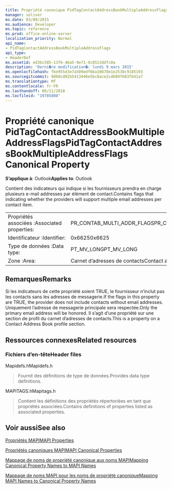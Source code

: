 ```yaml
---
title: Propriété canonique PidTagContactAddressBookMultipleAddressFlags
manager: soliver
ms.date: 03/09/2015
ms.audience: Developer
ms.topic: reference
ms.prod: office-online-server
localization_priority: Normal
api_name:
- PidTagContactAddressBookMultipleAddressFlags
api_type:
- HeaderDef
ms.assetid: ed3bc585-13f6-46a5-9e71-9c8513ddfc0a
description: 'Derni�re modification�: lundi 9 mars 2015'
ms.openlocfilehash: fbe955d3e7a509edf6ba10678e1e2538c9185193
ms.sourcegitcommit: 9d60cd82b5413446e5bc8ace2cd689f683fb41a7
ms.translationtype: MT
ms.contentlocale: fr-FR
ms.lasthandoff: 06/11/2018
ms.locfileid: "19785808"
---
```

# <a name="pidtagcontactaddressbookmultipleaddressflags-canonical-property"></a><span data-ttu-id="92759-103">Propriété canonique PidTagContactAddressBookMultipleAddressFlags</span><span class="sxs-lookup"><span data-stu-id="92759-103">PidTagContactAddressBookMultipleAddressFlags Canonical Property</span></span>

  
  
<span data-ttu-id="92759-104">**S’applique à**: Outlook</span><span class="sxs-lookup"><span data-stu-id="92759-104">**Applies to**: Outlook</span></span> 
  
<span data-ttu-id="92759-105">Contient des indicateurs qui indique si les fournisseurs prendra en charge plusieurs e-mail addresses par élément de contact.</span><span class="sxs-lookup"><span data-stu-id="92759-105">Contains flags that indicating whether the providers will support multiple email addresses per contact item.</span></span>
  
|||
|:-----|:-----|
|<span data-ttu-id="92759-106">Propriétés associées :</span><span class="sxs-lookup"><span data-stu-id="92759-106">Associated properties:</span></span>  <br/> |<span data-ttu-id="92759-107">PR_CONTAB_MULTI_ADDR_FLAGS</span><span class="sxs-lookup"><span data-stu-id="92759-107">PR_CONTAB_MULTI_ADDR_FLAGS</span></span>  <br/> |
|<span data-ttu-id="92759-108">Identificateur :</span><span class="sxs-lookup"><span data-stu-id="92759-108">Identifier:</span></span>  <br/> |<span data-ttu-id="92759-109">0x6625</span><span class="sxs-lookup"><span data-stu-id="92759-109">0x6625</span></span>  <br/> |
|<span data-ttu-id="92759-110">Type de données :</span><span class="sxs-lookup"><span data-stu-id="92759-110">Data type:</span></span>  <br/> |<span data-ttu-id="92759-111">PT_MV_LONG</span><span class="sxs-lookup"><span data-stu-id="92759-111">PT_MV_LONG</span></span>  <br/> |
|<span data-ttu-id="92759-112">Zone :</span><span class="sxs-lookup"><span data-stu-id="92759-112">Area:</span></span>  <br/> |<span data-ttu-id="92759-113">Carnet d’adresses de contacts</span><span class="sxs-lookup"><span data-stu-id="92759-113">Contact address book</span></span>  <br/> |
   
## <a name="remarks"></a><span data-ttu-id="92759-114">Remarques</span><span class="sxs-lookup"><span data-stu-id="92759-114">Remarks</span></span>

<span data-ttu-id="92759-115">Si les indicateurs de cette propriété soient TRUE, le fournisseur n’inclut pas les contacts sans les adresses de messagerie.</span><span class="sxs-lookup"><span data-stu-id="92759-115">If the flags in this property are TRUE, the provider does not include contacts without email addresses.</span></span> <span data-ttu-id="92759-116">Uniquement l’adresse de messagerie principale sera respectée.</span><span class="sxs-lookup"><span data-stu-id="92759-116">Only the primary email address will be honored.</span></span> <span data-ttu-id="92759-117">Il s’agit d’une propriété sur une section de profil du carnet d’adresses de contacts.</span><span class="sxs-lookup"><span data-stu-id="92759-117">This is a property on a Contact Address Book profile section.</span></span>
  
## <a name="related-resources"></a><span data-ttu-id="92759-118">Ressources connexes</span><span class="sxs-lookup"><span data-stu-id="92759-118">Related resources</span></span>

### <a name="header-files"></a><span data-ttu-id="92759-119">Fichiers d’en-tête</span><span class="sxs-lookup"><span data-stu-id="92759-119">Header files</span></span>

<span data-ttu-id="92759-120">Mapidefs.h</span><span class="sxs-lookup"><span data-stu-id="92759-120">Mapidefs.h</span></span>
  
> <span data-ttu-id="92759-121">Fournit des définitions de type de données.</span><span class="sxs-lookup"><span data-stu-id="92759-121">Provides data type definitions.</span></span>
    
<span data-ttu-id="92759-122">MAPITAGS.h</span><span class="sxs-lookup"><span data-stu-id="92759-122">Mapitags.h</span></span>
  
> <span data-ttu-id="92759-123">Contient les définitions des propriétés répertoriées en tant que propriétés associées.</span><span class="sxs-lookup"><span data-stu-id="92759-123">Contains definitions of properties listed as associated properties.</span></span>
    
## <a name="see-also"></a><span data-ttu-id="92759-124">Voir aussi</span><span class="sxs-lookup"><span data-stu-id="92759-124">See also</span></span>



[<span data-ttu-id="92759-125">Propriétés MAPI</span><span class="sxs-lookup"><span data-stu-id="92759-125">MAPI Properties</span></span>](mapi-properties.md)
  
[<span data-ttu-id="92759-126">Propriétés canoniques MAPI</span><span class="sxs-lookup"><span data-stu-id="92759-126">MAPI Canonical Properties</span></span>](mapi-canonical-properties.md)
  
[<span data-ttu-id="92759-127">Mappage de noms de propriété canonique aux noms MAPI</span><span class="sxs-lookup"><span data-stu-id="92759-127">Mapping Canonical Property Names to MAPI Names</span></span>](mapping-canonical-property-names-to-mapi-names.md)
  
[<span data-ttu-id="92759-128">Mappage de noms MAPI pour les noms de propriété canonique</span><span class="sxs-lookup"><span data-stu-id="92759-128">Mapping MAPI Names to Canonical Property Names</span></span>](mapping-mapi-names-to-canonical-property-names.md)

